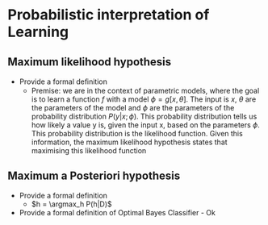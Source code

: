 # Probabilistic interpretation of Learning

## Maximum likelihood hypothesis

- Provide a formal deﬁnition
  - Premise: we are in the context of parametric models, where the goal is to learn a function $f$ with a model $\phi = g[x,\theta]$. The input is $x$, $\theta$ are the parameters of the model and  $\phi$ are the parameters of the probability distribution $P(y|x;\phi)$. This probability distribution tells us how likely a value y is, given the input x, based on the parameters $\phi$. This probability distribution is the likelihood function. Given this information, the maximum likelihood hypothesis states that maximising this likelihood function

## Maximum a Posteriori hypothesis

- Provide a formal definition
  - $h = \argmax_h P(h|D)$
- Provide a formal definition of Optimal Bayes Classifier
      - Ok
